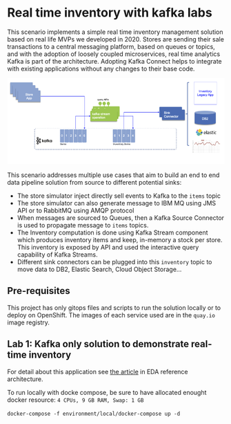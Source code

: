 # Real time inventory with kafka labs

This scenario implements a simple real time inventory management solution based on real life MVPs we developed in 2020. 
Stores are sending their sale transactions to a central messaging platform, based on queues or topics, and with the adoption of loosely coupled microservices, 
real time analytics Kafka is part of the architecture. Adopting Kafka Connect helps to integrate with existing applications 
without any changes to their base code.

![](./docs/hl-view.png)

This scenario addresses multiple use cases that aim to build an end to end data pipeline solution from source to different potential sinks:

* The store simulator inject directly sell events to Kafka to the `items` topic
* The store simulator can also generate message to IBM MQ using JMS API or to RabbitMQ using AMQP protocol
* When messages are sourced to Queues, then a Kafka Source Connector is used to propagate message to `items` topics.
* The Inventory computation is done using Kafka Stream component which produces inventory items and keep, in-memory a stock per store. 
This inventory is exposed by API and used the interactive query capability of Kafka Streams.
* Different sink connectors can be plugged into this `inventory` topic to move data to DB2, Elastic Search, Cloud Object Storage...

## Pre-requisites

This project has only gitops files and scripts to run the solution locally or to deploy on OpenShift. The images of each service used are in the `quay.io` image registry.

## Lab 1: Kafka only solution to demonstrate real-time inventory


For detail about this application see [the article](https://ibm-cloud-architecture.github.io/refarch-eda/scenarios/realtime-inventory/) in EDA reference architecture.

To run locally with docke compose, be sure to have allocated enought docker resource: `4 CPUs, 9 GB RAM, Swap: 1 GB`

`docker-compose -f environment/local/docker-compose up -d`

